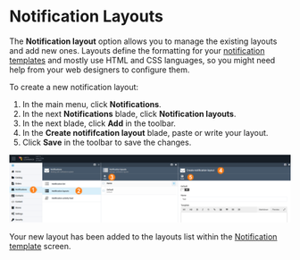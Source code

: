 # Notification Layouts

The **Notification layout** option allows you to manage the existing layouts and add new ones. Layouts define the formatting for your [notification templates](notification-templates.md) and mostly use HTML and CSS languages, so you might need help from your web designers to configure them.

To create a new notification layout:

1. In the main menu, click **Notifications**.
1. In the next **Notifications** blade, click **Notification layouts**.
1. In the next blade, click **Add** in the toolbar.  
1. In the **Create notififcation layout** blade, paste or write your layout.
5. Click **Save** in the toolbar to save the changes. 

![Notification layout](media/notification-layouts-path.png)

Your new layout has been added to the layouts list within the [Notification template](notification-templates.md) screen.
